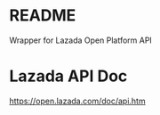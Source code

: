 # README #

Wrapper for Lazada Open Platform API

# Lazada API Doc #
https://open.lazada.com/doc/api.htm